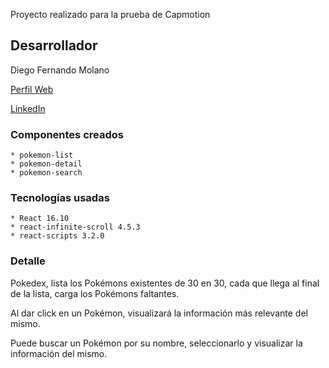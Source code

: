 Proyecto realizado para la prueba de Capmotion

## Desarrollador
Diego Fernando Molano 

[Perfil Web](https://dmolano26.github.io/)

[LinkedIn](https://www.linkedin.com/in/dmolano26/)

### Componentes creados
    * pokemon-list
    * pokemon-detail
    * pokemon-search

### Tecnologías usadas
    * React 16.10
    * react-infinite-scroll 4.5.3
    * react-scripts 3.2.0

### Detalle
Pokedex, lista los Pokémons existentes de 30 en 30, cada que llega al final
de la lista, carga los Pokémons faltantes.

Al dar click en un Pokémon, visualizará la información más relevante del mismo.

Puede buscar un Pokémon por su nombre, seleccionarlo y visualizar la información del mismo.
